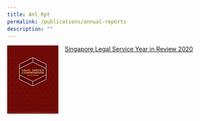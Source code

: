 ```yaml
---
title: Anl Rpt
permalink: /publications/annual-reports
description: ""
---
```

<img src="/images/SLS%20-%20Year%20in%20Review%202020.png" 
																	style="width:120px; height:160px;float:left;margin-right:15px"/> [Singapore Legal Service Year in Review 2020](/files/singapore-legal-service---2020-in-review.pdf)